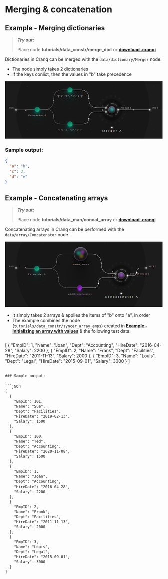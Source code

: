 # Merging & concatenation

## Example - Merging dictionaries

> **_Try out:_**
>
> Place node **tutorials/data_constr/merge_dict** or **[download .cranqj](cranqj/data_constr_merge_dict.cranqj)** 

Dictionaries in Cranq can be merged with the ```data/dictionary/Merger``` node.
- The node simply takes 2 dictionaries
- If the keys conlict, then the values in "b" take precedence

![](images/2021-07-19-14-23-42.png)

### Sample output:

```json
{
  "a": "b",
  "c": 3,
  "d": "e"
}
```

## Example - Concatenating arrays

> **_Try out:_**
>
> Place node **tutorials/data_man/concat_array** or **[download .cranqj](cranqj/data_constr_concat_array.cranqj)** 

Concatenating arrays in Cranq can be performed with the ```data/array/Concatenator``` node.

![](images/2021-07-19-14-27-25.png)

- It simply takes 2 arrays & applies the items of "b" onto "a", in order
- The example combines the node (```tutorials/data_constr/syncer_array_emps```) created in **[Example - Initializing an array with values](../2_4_syncer_splitter/README.md)** & the following test data:
  ```json
[
	{
        "EmpID": 1,
        "Name": "Joan",
        "Dept": "Accounting",
        "HireDate": "2016-04-28",
        "Salary": 2200
    }, {
        "EmpID": 2,
        "Name": "Frank",
        "Dept": "Facilities",
        "HireDate": "2011-11-13",
        "Salary": 2000
    }, {
        "EmpID": 3,
        "Name": "Louis",
        "Dept": "Legal",
        "HireDate": "2015-09-01",
        "Salary": 3000
    }
]
```

### Sample output:

```json
[
  {
    "EmpID": 101,
    "Name": "Sue",
    "Dept": "Facilities",
    "HireDate": "2019-02-13",
    "Salary": 1500
  },
  {
    "EmpID": 100,
    "Name": "Ted",
    "Dept": "Accounting",
    "HireDate": "2020-11-08",
    "Salary": 1500
  },
  {
    "EmpID": 1,
    "Name": "Joan",
    "Dept": "Accounting",
    "HireDate": "2016-04-28",
    "Salary": 2200
  },
  {
    "EmpID": 2,
    "Name": "Frank",
    "Dept": "Facilities",
    "HireDate": "2011-11-13",
    "Salary": 2000
  },
  {
    "EmpID": 3,
    "Name": "Louis",
    "Dept": "Legal",
    "HireDate": "2015-09-01",
    "Salary": 3000
  }
]
```